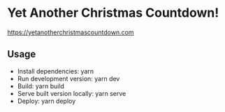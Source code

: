 # Yet Another Christmas Countdown!

https://yetanotherchristmascountdown.com

## Usage

* Install dependencies: yarn
* Run development version: yarn dev
* Build: yarn build
* Serve built version locally: yarn serve
* Deploy: yarn deploy
